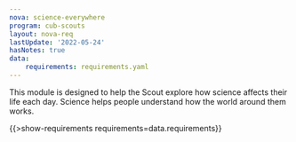 ```yaml
---
nova: science-everywhere
program: cub-scouts
layout: nova-req
lastUpdate: '2022-05-24'
hasNotes: true
data:
    requirements: requirements.yaml
---
```


This module is designed to help the Scout explore how science affects their life each day. Science helps people understand how the world around them works.

{{>show-requirements requirements=data.requirements}}
